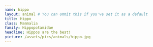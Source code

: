```yaml
---
name: hippo
layout: animal # You can ommit this if you've set it as a default
title: Hippo
class: Mammalia
family: Hippopotamidae
headline: Hippos are the best!
picture: /assets/pics/animals/hippo.jpg
---
```

